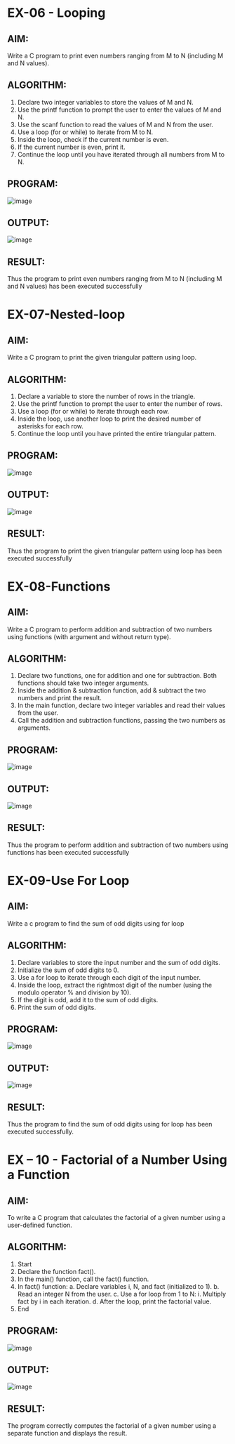 # EX-06 - Looping
## AIM:
Write a C program to print even numbers ranging from M to N (including M and N values).

## ALGORITHM:
1.	Declare two integer variables to store the values of M and N.
2.	Use the printf function to prompt the user to enter the values of M and N.
3.	Use the scanf function to read the values of M and N from the user.
4.	Use a loop (for or while) to iterate from M to N.
5.	Inside the loop, check if the current number is even.
6.	If the current number is even, print it.
7.	Continue the loop until you have iterated through all numbers from M to N.

## PROGRAM:

![image](https://github.com/user-attachments/assets/4e01d190-94bc-4b70-b16f-0bd67ba56320)


## OUTPUT:

![image](https://github.com/user-attachments/assets/a24f09b8-9767-4947-a2d2-b1279a0f0819)











## RESULT:
Thus the program to print even numbers ranging from M to N (including M and N values) has been executed successfully
 
 


# EX-07-Nested-loop

## AIM:

Write a C program to print the given triangular pattern using loop.

## ALGORITHM:

1.	Declare a variable to store the number of rows in the triangle.
2.	Use the printf function to prompt the user to enter the number of rows.
3.	Use a loop (for or while) to iterate through each row.
4.	Inside the loop, use another loop to print the desired number of asterisks for each row.
5.	Continue the loop until you have printed the entire triangular pattern.

## PROGRAM:

![image](https://github.com/user-attachments/assets/5fbaa8e0-943c-47a8-97a7-f6e145c2ee9c)



## OUTPUT:

![image](https://github.com/user-attachments/assets/a7f74490-6da1-4c5a-b573-25a6be627956)





## RESULT:

Thus the program to print the given triangular pattern using loop has been executed successfully
 
 


# EX-08-Functions

## AIM:

Write a C program to perform addition and subtraction of two numbers using functions (with argument and without return type).

## ALGORITHM:

1.	Declare two functions, one for addition and one for subtraction. Both functions should take two integer arguments.
2.	Inside the addition & subtraction function, add & subtract the two numbers and print the result.
3.	In the main function, declare two integer variables and read their values from the user.
4.	Call the addition and subtraction functions, passing the two numbers as arguments.

## PROGRAM:

![image](https://github.com/user-attachments/assets/08dea368-66e2-4259-8382-a8553eb0b39b)




## OUTPUT:

![image](https://github.com/user-attachments/assets/fc344923-d730-49eb-8dac-0c430da55307)







## RESULT:

Thus the program to perform addition and subtraction of two numbers using functions has been executed successfully
 
 


# EX-09-Use For Loop

## AIM:

Write a c program to find the sum of odd digits using for loop

## ALGORITHM:

1.	Declare variables to store the input number and the sum of odd digits.
2.	Initialize the sum of odd digits to 0.
3.	Use a for loop to iterate through each digit of the input number.
4.	Inside the loop, extract the rightmost digit of the number (using the modulo operator % and division by 10).
5.	If the digit is odd, add it to the sum of odd digits.
6.	Print the sum of odd digits.

## PROGRAM:

![image](https://github.com/user-attachments/assets/e250e848-d1f3-401a-999a-ffa7ce663a7e)



## OUTPUT:

![image](https://github.com/user-attachments/assets/99bd6e07-f6cb-49e0-86a5-f684355e125a)





## RESULT:

Thus the program to find the sum of odd digits using for loop has been executed successfully.




# EX – 10 - Factorial of a Number Using a Function
## AIM:
To write a C program that calculates the factorial of a given number using a user-defined function.
## ALGORITHM:
1.	Start
2.	Declare the function fact().
3.	In the main() function, call the fact() function.
4.	In fact() function:
a.	Declare variables i, N, and fact (initialized to 1).
b.	Read an integer N from the user.
c.	Use a for loop from 1 to N:
i.	Multiply fact by i in each iteration.
d.	After the loop, print the factorial value.
5.	End

## PROGRAM:
![image](https://github.com/user-attachments/assets/b3a19918-6c02-46f7-a442-7113f7900d7e)



## OUTPUT:

![image](https://github.com/user-attachments/assets/ee8b5d5c-47ab-4195-9159-91f4096a587d)


## RESULT:
The program correctly computes the factorial of a given number using a separate function and displays the result.
 
